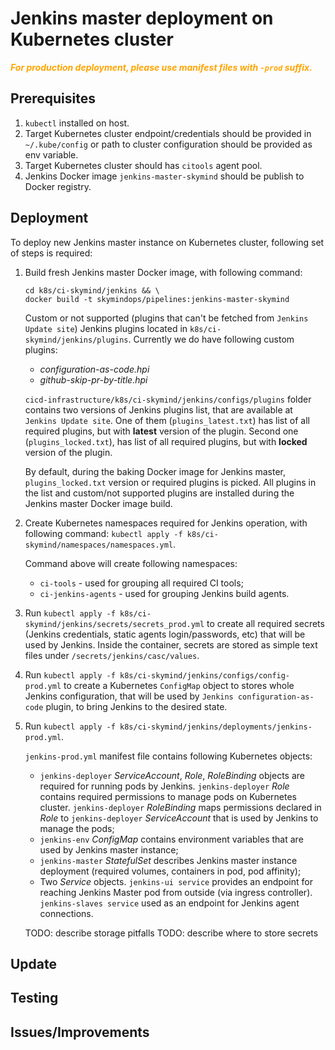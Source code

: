 # Jenkins master deployment on Kubernetes cluster

<span style="color:orange">_**For production deployment, please use manifest files with `-prod` suffix.**_</span>

## Prerequisites
1. `kubectl` installed on host.
2. Target Kubernetes cluster endpoint/credentials should be provided in `~/.kube/config` or path to cluster configuration should be provided as env variable.
3. Target Kubernetes cluster should has `citools` agent pool.
4. Jenkins Docker image `jenkins-master-skymind` should be publish to Docker registry.

## Deployment
To deploy new Jenkins master instance on Kubernetes cluster, following set of steps is required:
1. Build fresh Jenkins master Docker image, with following command:

   ```
   cd k8s/ci-skymind/jenkins && \
   docker build -t skymindops/pipelines:jenkins-master-skymind
   ```

   Custom or not supported (plugins that can't be fetched from `Jenkins Update site`) Jenkins plugins located in `k8s/ci-skymind/jenkins/plugins`.
   Currently we do have following custom plugins:

   * *configuration-as-code.hpi*
   * *github-skip-pr-by-title.hpi*

   `cicd-infrastructure/k8s/ci-skymind/jenkins/configs/plugins` folder contains two versions of Jenkins plugins list, that are available at `Jenkins Update site`.
   One of them (`plugins_latest.txt`) has list of all required plugins, but with **latest** version of the plugin.
   Second one (`plugins_locked.txt`), has list of all required plugins, but with **locked** version of the plugin.

   By default, during the baking Docker image for Jenkins master, `plugins_locked.txt` version or required plugins is picked.
   All plugins in the list and custom/not supported plugins are installed during the Jenkins master Docker image build.

2. Create Kubernetes namespaces required for Jenkins operation, with following command:
   `kubectl apply -f k8s/ci-skymind/namespaces/namespaces.yml`.

   Command above will create following namespaces:
   * `ci-tools` - used for grouping all required CI tools;
   * `ci-jenkins-agents` - used for grouping Jenkins build agents.

3. Run `kubectl apply -f k8s/ci-skymind/jenkins/secrets/secrets_prod.yml` to create all required secrets (Jenkins credentials, static agents login/passwords, etc) that will be used by Jenkins.
   Inside the container, secrets are stored as simple text files under `/secrets/jenkins/casc/values`.

4. Run `kubectl apply -f k8s/ci-skymind/jenkins/configs/config-prod.yml` to create a Kubernetes `ConfigMap` object to stores whole Jenkins configuration, that will be used by `Jenkins configuration-as-code` plugin, to bring Jenkins to the desired state.
5. Run `kubectl apply -f k8s/ci-skymind/jenkins/deployments/jenkins-prod.yml`.

   `jenkins-prod.yml` manifest file contains following Kubernetes objects:
   * `jenkins-deployer` *ServiceAccount*, *Role*, *RoleBinding* objects are required for running pods by Jenkins. `jenkins-deployer` *Role* contains required permissions to manage pods on Kubernetes cluster. `jenkins-deployer` *RoleBinding* maps permissions declared in *Role* to `jenkins-deployer` *ServiceAccount* that is used by Jenkins to manage the pods;
   * `jenkins-env` *ConfigMap* contains environment variables that are used by Jenkins master instance;
   * `jenkins-master` *StatefulSet* describes Jenkins master instance deployment (required volumes, containers in pod, pod affinity);
   * Two *Service* objects. `jenkins-ui service` provides an endpoint for reaching Jenkins Master pod from outside (via ingress controller). `jenkins-slaves service` used as an endpoint for Jenkins agent connections.

   TODO: describe storage pitfalls
   TODO: describe where to store secrets

## Update

## Testing

## Issues/Improvements